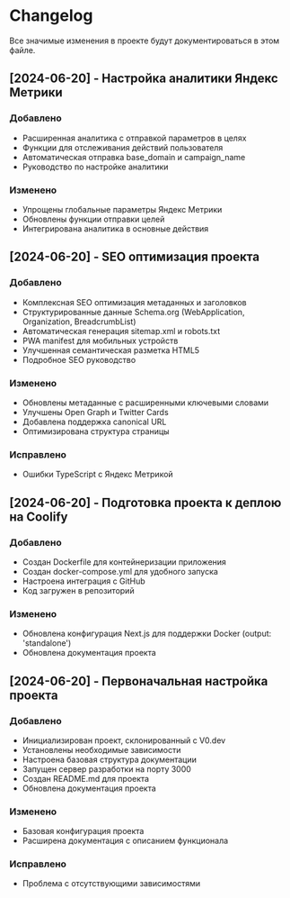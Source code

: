 # Changelog

Все значимые изменения в проекте будут документироваться в этом файле.

## [2024-06-20] - Настройка аналитики Яндекс Метрики
### Добавлено
- Расширенная аналитика с отправкой параметров в целях
- Функции для отслеживания действий пользователя
- Автоматическая отправка base_domain и campaign_name
- Руководство по настройке аналитики

### Изменено
- Упрощены глобальные параметры Яндекс Метрики
- Обновлены функции отправки целей
- Интегрирована аналитика в основные действия

## [2024-06-20] - SEO оптимизация проекта
### Добавлено
- Комплексная SEO оптимизация метаданных и заголовков
- Структурированные данные Schema.org (WebApplication, Organization, BreadcrumbList)
- Автоматическая генерация sitemap.xml и robots.txt
- PWA manifest для мобильных устройств
- Улучшенная семантическая разметка HTML5
- Подробное SEO руководство

### Изменено
- Обновлены метаданные с расширенными ключевыми словами
- Улучшены Open Graph и Twitter Cards
- Добавлена поддержка canonical URL
- Оптимизирована структура страницы

### Исправлено
- Ошибки TypeScript с Яндекс Метрикой

## [2024-06-20] - Подготовка проекта к деплою на Coolify
### Добавлено
- Создан Dockerfile для контейнеризации приложения
- Создан docker-compose.yml для удобного запуска
- Настроена интеграция с GitHub
- Код загружен в репозиторий

### Изменено
- Обновлена конфигурация Next.js для поддержки Docker (output: 'standalone')
- Обновлена документация проекта

## [2024-06-20] - Первоначальная настройка проекта
### Добавлено
- Инициализирован проект, склонированный с V0.dev
- Установлены необходимые зависимости
- Настроена базовая структура документации
- Запущен сервер разработки на порту 3000
- Создан README.md для проекта
- Обновлена документация проекта

### Изменено
- Базовая конфигурация проекта
- Расширена документация с описанием функционала

### Исправлено
- Проблема с отсутствующими зависимостями